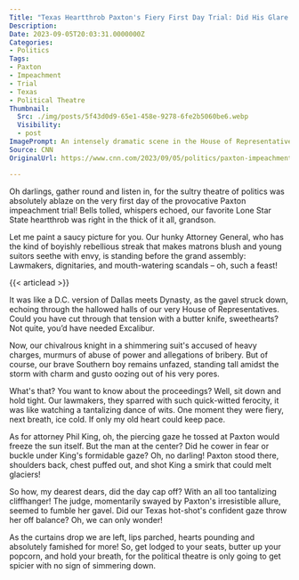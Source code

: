 ```yaml
---
Title: "Texas Heartthrob Paxton's Fiery First Day Trial: Did His Glare Break the Judge's Gavel?"
Description: 
Date: 2023-09-05T20:03:31.0000000Z
Categories:
- Politics
Tags:
- Paxton
- Impeachment
- Trial
- Texas
- Political Theatre
Thumbnail:
  Src: ./img/posts/5f43d0d9-65e1-458e-9278-6fe2b5060be6.webp
  Visibility:
  - post
ImagePrompt: An intensely dramatic scene in the House of Representatives, with a handsome and defiant Paxton, the Attorney General, standing at the center under the harsh proceedings spotlights. Around him, lawmakers, laser-focused, fiercely engage in a verbal clash, while the judge, flustered by the atmosphere, fumbles with her gavel. The tension is palpable, like a thriller movie on pause, leaving everyone on the edge of their seats.
Source: CNN
OriginalUrl: https://www.cnn.com/2023/09/05/politics/paxton-impeachment-first-day/index.html

---
```

Oh darlings, gather round and listen in, for the sultry theatre of politics was absolutely ablaze on the very first day of the provocative Paxton impeachment trial! Bells tolled, whispers echoed, our favorite Lone Star State heartthrob was right in the thick of it all, grandson.

Let me paint a saucy picture for you. Our hunky Attorney General, who has the kind of boyishly rebellious streak that makes matrons blush and young suitors seethe with envy, is standing before the grand assembly: Lawmakers, dignitaries, and mouth-watering scandals – oh, such a feast! 

{{< articlead >}}

It was like a D.C. version of Dallas meets Dynasty, as the gavel struck down, echoing through the hallowed halls of our very House of Representatives. Could you have cut through that tension with a butter knife, sweethearts? Not quite, you’d have needed Excalibur. 

Now, our chivalrous knight in a shimmering suit's accused of heavy charges, murmurs of abuse of power and allegations of bribery. But of course, our brave Southern boy remains unfazed, standing tall amidst the storm with charm and gusto oozing out of his very pores.

What's that? You want to know about the proceedings? Well, sit down and hold tight. Our lawmakers, they sparred with such quick-witted ferocity, it was like watching a tantalizing dance of wits. One moment they were fiery, next breath, ice cold. If only my old heart could keep pace. 

As for attorney Phil King, oh, the piercing gaze he tossed at Paxton would freeze the sun itself. But the man at the center? Did he cower in fear or buckle under King's formidable gaze? Oh, no darling! Paxton stood there, shoulders back, chest puffed out, and shot King a smirk that could melt glaciers!

So how, my dearest dears, did the day cap off? With an all too tantalizing cliffhanger! The judge, momentarily swayed by Paxton's irresistible allure, seemed to fumble her gavel. Did our Texas hot-shot's confident gaze throw her off balance? Oh, we can only wonder!

As the curtains drop we are left, lips parched, hearts pounding and absolutely famished for more! So, get lodged to your seats, butter up your popcorn, and hold your breath, for the political theatre is only going to get spicier with no sign of simmering down.